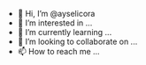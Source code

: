 - 👋 Hi, I’m @ayselicora
- 👀 I’m interested in ...
- 🌱 I’m currently learning ...
- 💞️ I’m looking to collaborate on ...
- 📫 How to reach me ...

<!---
ayselicora/ayselicora is a ✨ special ✨ repository because its `README.md` (this file) appears on your GitHub profile.
You can click the Preview link to take a look at your changes.
--->
